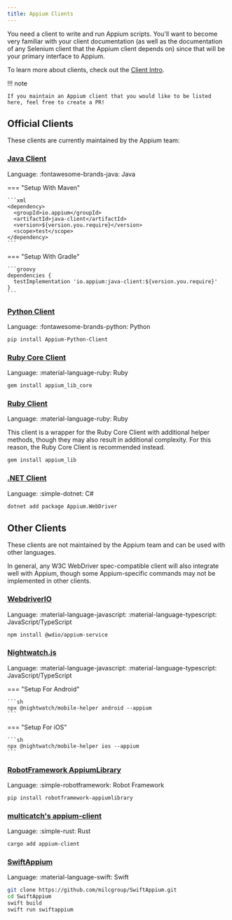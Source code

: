 ```yaml
---
title: Appium Clients
---
```


You need a client to write and run Appium scripts. You'll want to become very
familiar with your client documentation (as well as the documentation of any Selenium client that
the Appium client depends on) since that will be your primary interface to Appium.

To learn more about clients, check out the [Client Intro](../intro/clients.md).

!!! note

    If you maintain an Appium client that you would like to be listed here, feel free to create a PR!

## Official Clients

These clients are currently maintained by the Appium team:

### [Java Client](https://github.com/appium/java-client)

Language: :fontawesome-brands-java: Java

=== "Setup With Maven"

    ```xml
    <dependency>
      <groupId>io.appium</groupId>
      <artifactId>java-client</artifactId>
      <version>${version.you.require}</version>
      <scope>test</scope>
    </dependency>
    ```
=== "Setup With Gradle"

    ```groovy
    dependencies {
      testImplementation 'io.appium:java-client:${version.you.require}'
    }
    ```

### [Python Client](https://github.com/appium/python-client)

Language: :fontawesome-brands-python: Python

```sh title="Install From PyPi"
pip install Appium-Python-Client
```

### [Ruby Core Client](https://github.com/appium/ruby_lib_core)

Language: :material-language-ruby: Ruby

```sh title="Install From RubyGems"
gem install appium_lib_core
```

### [Ruby Client](https://github.com/appium/ruby_lib)

Language: :material-language-ruby: Ruby

This client is a wrapper for the Ruby Core Client with additional helper methods, though they may
also result in additional complexity. For this reason, the Ruby Core Client is recommended instead.

```sh title="Install From RubyGems"
gem install appium_lib
```

### [.NET Client](https://github.com/appium/dotnet-client)

Language: :simple-dotnet: C#

```sh title="Install Using .NET CLI"
dotnet add package Appium.WebDriver
```

## Other Clients

These clients are not maintained by the Appium team and can be used with other languages.

In general, any W3C WebDriver spec-compatible client will also integrate well with Appium, though
some Appium-specific commands may not be implemented in other clients.

### [WebdriverIO](https://webdriver.io/docs/appium)

Language: :material-language-javascript: :material-language-typescript: JavaScript/TypeScript

```sh title="Install Using npm"
npm install @wdio/appium-service
```

### [Nightwatch.js](https://nightwatchjs.org/guide/mobile-app-testing/introduction.html)

Language: :material-language-javascript: :material-language-typescript: JavaScript/TypeScript

=== "Setup For Android"

    ```sh
    npx @nightwatch/mobile-helper android --appium
    ```

=== "Setup For iOS"

    ```sh
    npx @nightwatch/mobile-helper ios --appium
    ```

### [RobotFramework AppiumLibrary](https://github.com/serhatbolsu/robotframework-appiumlibrary)

Language: :simple-robotframework: Robot Framework

```sh title="Install From PyPi"
pip install robotframework-appiumlibrary
```

### [multicatch's appium-client](https://github.com/multicatch/appium-client)

Language: :simple-rust: Rust

```sh title="Install Using Cargo"
cargo add appium-client
```

### [SwiftAppium](https://github.com/milcgroup/swiftappium)

Language: :material-language-swift: Swift

```sh title="Install and Setup"
git clone https://github.com/milcgroup/SwiftAppium.git
cd SwiftAppium
swift build
swift run swiftappium
```

